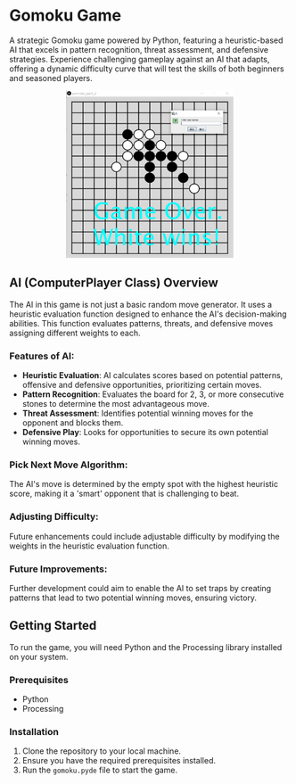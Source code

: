 # Gomoku Game

A strategic Gomoku game powered by Python, featuring a heuristic-based AI that excels in pattern recognition, threat assessment, and defensive strategies. Experience challenging gameplay against an AI that adapts, offering a dynamic difficulty curve that will test the skills of both beginners and seasoned players.

<div align="center">
  <img src="./gomokuApp/screenshot.png" alt="screenshot" width="300" height="300">
</div>

## AI (ComputerPlayer Class) Overview

The AI in this game is not just a basic random move generator. It uses a heuristic evaluation function designed to enhance the AI's decision-making abilities. This function evaluates patterns, threats, and defensive moves assigning different weights to each.

### Features of AI:

- **Heuristic Evaluation**: AI calculates scores based on potential patterns, offensive and defensive opportunities, prioritizing certain moves.
- **Pattern Recognition**: Evaluates the board for 2, 3, or more consecutive stones to determine the most advantageous move.
- **Threat Assessment**: Identifies potential winning moves for the opponent and blocks them.
- **Defensive Play**: Looks for opportunities to secure its own potential winning moves.

### Pick Next Move Algorithm:

The AI's move is determined by the empty spot with the highest heuristic score, making it a 'smart' opponent that is challenging to beat.

### Adjusting Difficulty:

Future enhancements could include adjustable difficulty by modifying the weights in the heuristic evaluation function.

### Future Improvements:

Further development could aim to enable the AI to set traps by creating patterns that lead to two potential winning moves, ensuring victory.

## Getting Started

To run the game, you will need Python and the Processing library installed on your system.

### Prerequisites

- Python
- Processing

### Installation

1. Clone the repository to your local machine.
2. Ensure you have the required prerequisites installed.
3. Run the `gomoku.pyde` file to start the game.
